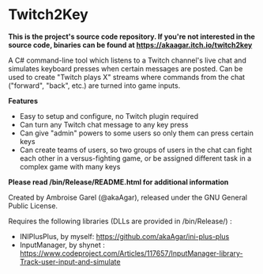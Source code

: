 # Twitch2Key

**This is the project's source code repository. If you're not interested in the source code, binaries can be found at https://akaagar.itch.io/twitch2key**

A C# command-line tool which listens to a Twitch channel's live chat and simulates keyboard presses when certain messages are posted. Can be used to create "Twitch plays X" streams where commands from the chat ("forward", "back", etc.) are turned into game inputs.

**Features**

* Easy to setup and configure, no Twitch plugin required
* Can turn any Twitch chat message to any key press
* Can give "admin" powers to some users so only them can press certain keys
* Can create teams of users, so two groups of users in the chat can fight each other in a versus-fighting game, or be assigned different task in a complex game with many keys

**Please read /bin/Release/README.html for additional information**

Created by Ambroise Garel (@akaAgar), released under the GNU General Public License.

Requires the following libraries (DLLs are provided in /bin/Release/) :
* INIPlusPlus, by myself: https://github.com/akaAgar/ini-plus-plus
* InputManager, by shynet : https://www.codeproject.com/Articles/117657/InputManager-library-Track-user-input-and-simulate

